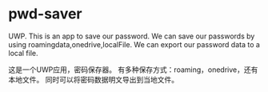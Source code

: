 # pwd-saver
UWP. This is an app to save our password. We can save our passwords by using roamingdata,onedrive,localFile. We can export our password data to a local file.

这是一个UWP应用，密码保存器。
有多种保存方式：roaming，onedrive，还有本地文件。
同时可以将密码数据明文导出到当地文件。
